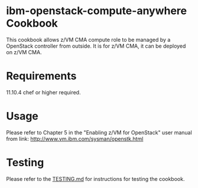 ibm-openstack-compute-anywhere Cookbook
=================================
This cookbook allows z/VM CMA compute role to be managed by a OpenStack controller from outside.
It is for z/VM CMA, it can be deployed on z/VM CMA.

Requirements
=============
11.10.4 chef or higher required.

Usage
========
Please refer to Chapter 5 in the "Enabling z/VM for OpenStack" user manual from link:
http://www.vm.ibm.com/sysman/openstk.html
 
Testing
=======
Please refer to the [TESTING.md](TESTING.md) for instructions for testing the cookbook.
